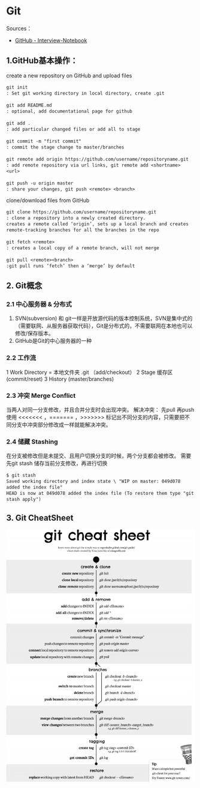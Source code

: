 # Git 

Sources：
- [GitHub - Interview-Notebook](https://github.com/CyC2018/Interview-Notebook/blob/master/notes/Git.md#git-%E5%B7%A5%E4%BD%9C%E6%B5%81)

## 1.GitHub基本操作：
create a new repository on GitHub and upload files
```
git init 
: Set git working directory in local directory, create .git

git add README.md 
: optional, add documentational page for github

git add .
: add particular changed files or add all to stage

git commit -m "first commit"
: commit the stage change to master/branches

git remote add origin https://github.com/username/repositoryname.git
: add remote repository via url links, git remote add <shortname> <url>

git push -u origin master
: share your changes, git push <remote> <branch>
```

clone/download files from GitHub 
```
git clone https://github.com/username/repositoryname.git
: clone a repository into a newly created directory. 
creates a remote called ‘origin’, sets up a local branch and creates remote-tracking branches for all the branches in the repo

git fetch <remote>
: creates a local copy of a remote branch, will not merge 

git pull <remote><branch>
:git pull runs ‘fetch’ then a ‘merge’ by default

```

## 2. Git概念
### 2.1 中心服务器 & 分布式
1. SVN(subversion) 和 git一样是开放源代码的版本控制系统，SVN是集中式的（需要联网、从服务器获取代码），Git是分布式的，不需要联网在本地也可以修改/保存版本。
2. GitHub是Git的中心服务器的一种

### 2.2 工作流
1 Work Directory = 本地文件夹 .git
（add/checkout）
2 Stage 缓存区
(commit/reset)
3 History (master/branches)

### 2.3 冲突 Merge Conflict
当两人对同一分支修改，并且合并分支时会出现冲突。
解决冲突：
先pull 再push
使用 <<<<<<< ，======= ，>>>>>>> 标记出不同分支的内容，只需要把不同分支中冲突部分修改成一样就能解决冲突。

### 2.4 储藏 Stashing
在分支被修改但是未提交、且用户切换分支的时候，两个分支都会被修改。
需要先git stash 储存当前分支修改，再进行切换
```
$ git stash
Saved working directory and index state \ "WIP on master: 049d078 added the index file"
HEAD is now at 049d078 added the index file (To restore them type "git stash apply")
```

## 3. Git CheatSheet


![Git CheatSheet](https://github.com/hwhollywu/notes/blob/master/git_cheat_sheet.jpg?raw=true)



